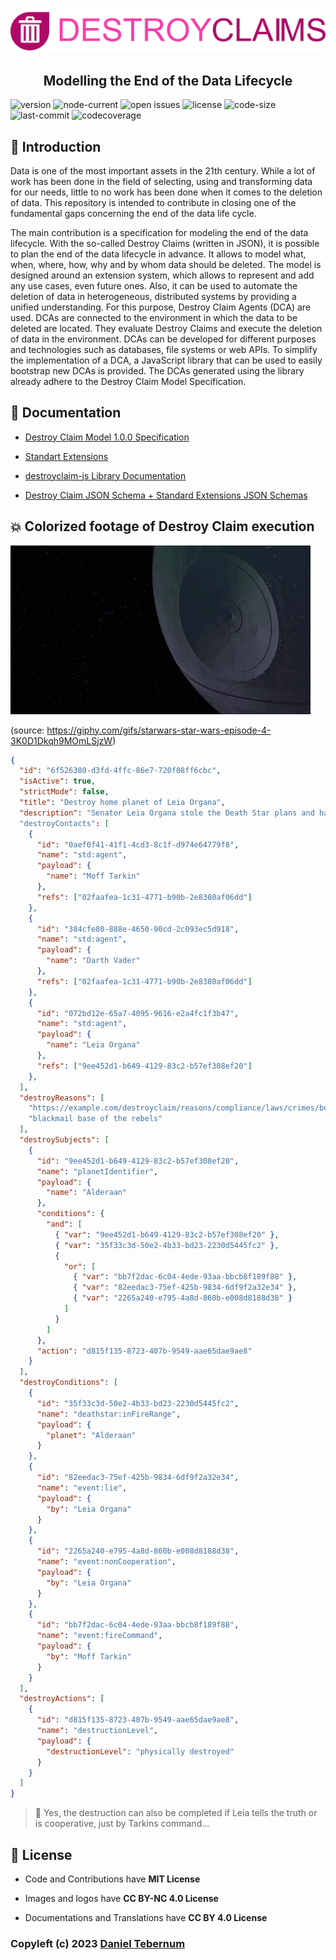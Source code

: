 ![Destroy Claims Banner](docs/img/logo_transparent.png)

<h2 align="center">Modelling the End of the Data Lifecycle</h2>

![version](https://img.shields.io/badge/dynamic/json?style=flat-square&label=version&query=version&url=https%3A%2F%2Fraw.githubusercontent.com%2FDaTebe%2Fdestroyclaims%2Fmain%2Fpackage.json)
![node-current](https://img.shields.io/badge/dynamic/json?style=flat-square&logo=Node.js&label=node&query=engines.node&url=https%3A%2F%2Fraw.githubusercontent.com%2FDaTebe%2Fdestroyclaims%2Fmain%2Fpackage.json)
![open issues](https://img.shields.io/github/issues/DaTebe/destroyclaims?style=flat-square)
![license](https://img.shields.io/github/license/DaTebe/destroyclaims?style=flat-square)
![code-size](https://img.shields.io/github/languages/code-size/DaTebe/destroyclaims?style=flat-square)
![last-commit](https://img.shields.io/github/last-commit/DaTebe/destroyclaims?style=flat-square)
![codecoverage](https://img.shields.io/badge/coverage-100%25-green?style=flat-square)

## 🚀 Introduction

Data is one of the most important assets in the 21th century.
While a lot of work has been done in the field of selecting, using and transforming data for our needs, little to no work has been done when it comes to the deletion of data.
This repository is intended to contribute in closing one of the fundamental gaps concerning the end of the data life cycle.

The main contribution is a specification for modeling the end of the data lifecycle.
With the so-called Destroy Claims (written in JSON), it is possible to plan the end of the data lifecycle in advance.
It allows to model what, when, where, how, why and by whom data should be deleted.
The model is designed around an extension system, which allows to represent and add any use cases, even future ones.
Also, it can be used to automate the deletion of data in heterogeneous, distributed systems by providing a unified understanding.
For this purpose, Destroy Claim Agents (DCA) are used.
DCAs are connected to the environment in which the data to be deleted are located.
They evaluate Destroy Claims and execute the deletion of data in the environment.
DCAs can be developed for different purposes and technologies such as databases, file systems or web APIs.
To simplify the implementation of a DCA, a JavaScript library that can be used to easily bootstrap new DCAs is provided.
The DCAs generated using the library already adhere to the Destroy Claim Model Specification.

## 📑 Documentation

+ [Destroy Claim Model 1.0.0 Specification](docs/destroy-claim.md)

+ [Standart Extensions](docs/std-extensions.md)

+ [destroyclaim-js Library Documentation](docs/destroyclaim-js.md/)

+ [Destroy Claim JSON Schema + Standard Extensions JSON Schemas](schema/)

## 💥 Colorized footage of Destroy Claim execution

![Destroy Claims Banner](docs/img/destroy.gif)

(source: https://giphy.com/gifs/starwars-star-wars-episode-4-3K0D1Dkqh9MOmLSjzW)

```json
{
  "id": "6f526380-d3fd-4ffc-86e7-720f08ff6cbc",
  "isActive": true,
  "strictMode": false,
  "title": "Destroy home planet of Leia Organa",
  "description": "Senator Leia Organa stole the Death Star plans and handed them over to the rebels. We have to find out the location of the rebel base. For this we blackmail the senator by destroying her home planet in case of non-cooperation or lie."
  "destroyContacts": [
    {
      "id": "0aef0f41-41f1-4cd3-8c1f-d974e64779f8",
      "name": "std:agent",
      "payload": {
        "name": "Moff Tarkin"
      },
      "refs": ["02faafea-1c31-4771-b90b-2e8380af06dd"]
    },
    {
      "id": "384cfe80-888e-4650-90cd-2c093ec5d918",
      "name": "std:agent",
      "payload": {
        "name": "Darth Vader"
      },
      "refs": ["02faafea-1c31-4771-b90b-2e8380af06dd"]
    },
    {
      "id": "072bd12e-65a7-4095-9616-e2a4fc1f3b47",
      "name": "std:agent",
      "payload": {
        "name": "Leia Organa"
      },
      "refs": ["9ee452d1-b649-4129-83c2-b57ef308ef20"]
    },
  ],
  "destroyReasons": [
    "https://example.com/destroyclaim/reasons/compliance/laws/crimes/betrayal-of-secrets",
    "blackmail base of the rebels"
  ],
  "destroySubjects": [
    {
      "id": "9ee452d1-b649-4129-83c2-b57ef308ef20",
      "name": "planetIdentifier",
      "payload": {
        "name": "Alderaan"
      },
      "conditions": {
        "and": [
          { "var": "9ee452d1-b649-4129-83c2-b57ef308ef20" },
          { "var": "35f33c3d-50e2-4b33-bd23-2230d5445fc2" },
          { 
            "or": [
              { "var": "bb7f2dac-6c04-4ede-93aa-bbcb8f189f88" },
              { "var": "82eedac3-75ef-425b-9834-6df9f2a32e34" },
              { "var": "2265a240-e795-4a8d-860b-e008d8188d38" }
            ] 
          }
        ]
      },
      "action": "d815f135-8723-407b-9549-aae65dae9ae8"
    }
  ],
  "destroyConditions": [
    {
      "id": "35f33c3d-50e2-4b33-bd23-2230d5445fc2",
      "name": "deathstar:inFireRange",
      "payload": {
        "planet": "Alderaan"
      }
    },
    {
      "id": "82eedac3-75ef-425b-9834-6df9f2a32e34",
      "name": "event:lie",
      "payload": {
        "by": "Leia Organa"
      }
    },
    {
      "id": "2265a240-e795-4a8d-860b-e008d8188d38",
      "name": "event:nonCooperation",
      "payload": {
        "by": "Leia Organa"
      }
    },
    {
      "id": "bb7f2dac-6c04-4ede-93aa-bbcb8f189f88",
      "name": "event:fireCommand",
      "payload": {
        "by": "Moff Tarkin"
      }
    }
  ],
  "destroyActions": [
    {
      "id": "d815f135-8723-407b-9549-aae65dae9ae8",
      "name": "destructionLevel",
      "payload": {
        "destructionLevel": "physically destroyed"
      }
    }
  ]
}
```

> 🥸 Yes, the destruction can also be completed if Leia tells the truth or is cooperative, just by Tarkins command... 

## 📃 License

+ Code and Contributions have **MIT License**

+ Images and logos have **CC BY-NC 4.0 License**

+ Documentations and Translations have **CC BY 4.0 License**

### Copyleft (c) 2023 [Daniel Tebernum](https://github.com/DaTebe)

